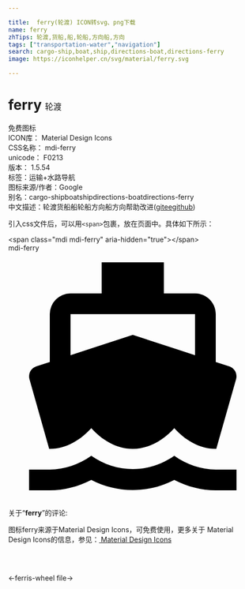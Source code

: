 ```yaml
---

title:  ferry(轮渡) ICON转svg、png下载
name: ferry
zhTips: 轮渡,货船,船,轮船,方向船,方向
tags: ["transportation-water","navigation"]
search: cargo-ship,boat,ship,directions-boat,directions-ferry
image: https://iconhelper.cn/svg/material/ferry.svg

---
```


# ferry  <small style="font-size: 60%;font-weight: 100">轮渡</small>


<div class="detail-page">
<p>
<span><span class="badge-success badge">免费图标</span> </span>
<br/>
<span>
ICON库：
<span class="badge-secondary badge">Material Design Icons</span> 
</span>
<br/>
<span>
CSS名称：
<span class="badge-secondary badge">mdi-ferry</span> 
</span>
<br/>
<span>
unicode：
<span class="badge-secondary badge">F0213</span> 
<copy-btn content='F0213' btn-title=""></copy-btn>
<copy-btn :content='String.fromCodePoint(parseInt("F0213", 16))' btn-title="复制U"></copy-btn>
</span>
<br/>
<span>
版本：
<span class="badge-secondary badge">1.5.54</span> 
</span><br/><span>标签：<span class="badge-light badge"><router-link to="/tags/transportation-water.html">运输+水路</router-link></span><span class="badge-light badge"><router-link to="/tags/navigation.html">导航</router-link></span></span>
<br/>
<span>图标来源/作者：<span class="badge-light badge">Google</span></span> 
<br/>
<span>别名：<span class="badge-light badge">cargo-ship</span><span class="badge-light badge">boat</span><span class="badge-light badge">ship</span><span class="badge-light badge">directions-boat</span><span class="badge-light badge">directions-ferry</span></span><br/><span class="zh-detail">中文描述：<span class="badge-primary badge">轮渡</span><span class="badge-primary badge">货船</span><span class="badge-primary badge">船</span><span class="badge-primary badge">轮船</span><span class="badge-primary badge">方向船</span><span class="badge-primary badge">方向</span><span class="help-link"><span>帮助改进</span>(<a href="https://gitee.com/liuwave/icon-helper/edit/master/json/material/ferry.json" target="_blank" rel="noopener noreferrer">gitee</a><a href="https://github.com/liuwave/icon-helper/edit/master/json/material/ferry.json" target="_blank" rel="noopener noreferrer">github</a></span>)</span><br/>
</p>
</div>
<div class="alert alert-dark">
  <i class="mdi mdi-ferry mdi-48px"></i>
  <i class="mdi mdi-ferry mdi-36px"></i>
  <i class="mdi mdi-ferry mdi-24px"></i>
  <i class="mdi mdi-ferry mdi-18px"></i>
</div>
<div>
  <p>引入css文件后，可以用<code>&lt;span&gt;</code>包裹，放在页面中。具体如下所示：    
  </p>
  <div class="alert alert-primary" style="font-size: 14px">
    &lt;span class="mdi mdi-ferry" aria-hidden="true"&gt;&lt;/span&gt;
    <copy-btn content='<span class="mdi mdi-ferry" aria-hidden="true"></span>'></copy-btn>
  </div>
  <div class="alert alert-secondary">
    <i class="mdi mdi-ferry"
    style="font-size: 24px"
    aria-hidden="true"></i> mdi-ferry
    <copy-btn content="mdi-ferry" btn-title="复制图标名称"></copy-btn>
  </div>
</div>
<div id="svg" class="svg-wrap">
<svg xmlns="http://www.w3.org/2000/svg" viewBox="0 0 24 24"><path d="M6,6H18V9.96L12,8L6,9.96M3.94,19H4C5.6,19 7,18.12 8,17C9,18.12 10.4,19 12,19C13.6,19 15,18.12 16,17C17,18.12 18.4,19 20,19H20.05L21.95,12.31C22.03,12.06 22,11.78 21.89,11.54C21.76,11.3 21.55,11.12 21.29,11.04L20,10.62V6C20,4.89 19.1,4 18,4H15V1H9V4H6A2,2 0 0,0 4,6V10.62L2.71,11.04C2.45,11.12 2.24,11.3 2.11,11.54C2,11.78 1.97,12.06 2.05,12.31M20,21C18.61,21 17.22,20.53 16,19.67C13.56,21.38 10.44,21.38 8,19.67C6.78,20.53 5.39,21 4,21H2V23H4C5.37,23 6.74,22.65 8,22C10.5,23.3 13.5,23.3 16,22C17.26,22.65 18.62,23 20,23H22V21H20Z" /></svg>
</div>
<detail full-name='mdi-ferry'></detail>
<div class="icon-detail__container">
<p>关于“<b>ferry</b>”的评论:</p>
</div>
<Vssue title="关于“ferry”的评论" />    
<div><p>图标ferry来源于Material Design Icons，可免费使用，更多关于 Material Design Icons的信息，参见：<a target="_blank" href="https://iconhelper.cn/material.html"> Material Design Icons</a>
</p></div>

<div style="padding:2rem 0 " class="page-nav"><p class="inner"><span class="prev">←<router-link to="/icon/ferris-wheel.html">ferris-wheel</router-link></span> <span class="next"><router-link to="/icon/file.html">file</router-link>→</span></p></div>

